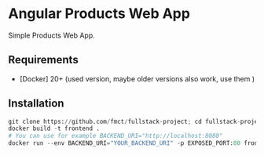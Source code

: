# Angular Products Web App

Simple Products Web App.

## Requirements

  * [Docker] 20+ (used version, maybe older versions also work, use them )

## Installation

```python
git clone https://github.com/fmct/fullstack-project; cd fullstack-project/frontend
docker build -t frontend .
# You can use for example BACKEND_URI="http://localhost:8080"
docker run --env BACKEND_URI="YOUR_BACKEND_URI" -p EXPOSED_PORT:80 frontend:latest
```



